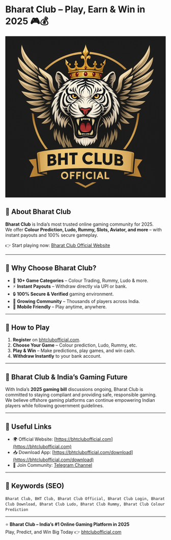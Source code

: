 # Bharat Club – Play, Earn & Win in 2025 🎮💰

![Bharat Club Logo](./bhtclubofficial-logo.png)

## 🌟 About Bharat Club
**Bharat Club** is India’s most trusted online gaming community for 2025.  
We offer **Colour Prediction, Ludo, Rummy, Slots, Aviator, and more** – with instant payouts and 100% secure gameplay.  

👉 Start playing now: [Bharat Club Official Website](https://bhtclubofficial.com)  

---

## 🚀 Why Choose Bharat Club?
- 🎲 **10+ Game Categories** – Colour Trading, Rummy, Ludo & more.  
- ⚡ **Instant Payouts** – Withdraw directly via UPI or bank.  
- 🔒 **100% Secure & Verified** gaming environment.  
- 👥 **Growing Community** – Thousands of players across India.  
- 📱 **Mobile Friendly** – Play anytime, anywhere.  

---

## 📖 How to Play
1. **Register** on [bhtclubofficial.com](https://bhtclubofficial.com).  
2. **Choose Your Game** – Colour prediction, Ludo, Rummy, etc.  
3. **Play & Win** – Make predictions, play games, and win cash.  
4. **Withdraw Instantly** to your bank account.  

---

## 📰 Bharat Club & India’s Gaming Future
With India’s **2025 gaming bill** discussions ongoing, Bharat Club is committed to staying compliant and providing safe, responsible gaming.  
We believe offshore gaming platforms can continue empowering Indian players while following government guidelines.  

---

## 🔗 Useful Links
- 🌍 Official Website: [https://bhtclubofficial.com](https://bhtclubofficial.com)  
- 📥 Download App: [https://bhtclubofficial.com/download](https://bhtclubofficial.com/download)  
- 💬 Join Community: [Telegram Channel](https://t.me/BHTCLUBVIPOFFICIAL)  

---

## 📢 Keywords (SEO)
`Bharat Club, BHT Club, Bharat Club Official, Bharat Club Login, Bharat Club Download, Bharat Club Ludo, Bharat Club Rummy, Bharat Club Colour Prediction`

---

⭐ **Bharat Club – India’s #1 Online Gaming Platform in 2025**  
Play, Predict, and Win Big Today 👉 [bhtclubofficial.com](https://bhtclubofficial.com)  
